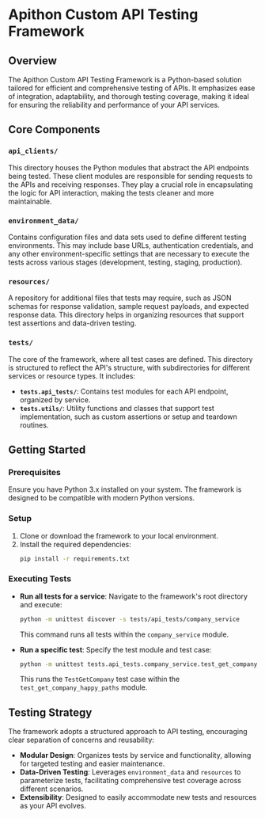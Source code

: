 # Apithon Custom API Testing Framework

## Overview

The Apithon Custom API Testing Framework is a Python-based solution tailored for efficient and comprehensive testing of APIs. It emphasizes ease of integration, adaptability, and thorough testing coverage, making it ideal for ensuring the reliability and performance of your API services.

## Core Components

### `api_clients/`

This directory houses the Python modules that abstract the API endpoints being tested. These client modules are responsible for sending requests to the APIs and receiving responses. They play a crucial role in encapsulating the logic for API interaction, making the tests cleaner and more maintainable.

### `environment_data/`

Contains configuration files and data sets used to define different testing environments. This may include base URLs, authentication credentials, and any other environment-specific settings that are necessary to execute the tests across various stages (development, testing, staging, production).

### `resources/`

A repository for additional files that tests may require, such as JSON schemas for response validation, sample request payloads, and expected response data. This directory helps in organizing resources that support test assertions and data-driven testing.

### `tests/`

The core of the framework, where all test cases are defined. This directory is structured to reflect the API's structure, with subdirectories for different services or resource types. It includes:

- **`tests.api_tests/`**: Contains test modules for each API endpoint, organized by service.
- **`tests.utils/`**: Utility functions and classes that support test implementation, such as custom assertions or setup and teardown routines.

## Getting Started

### Prerequisites

Ensure you have Python 3.x installed on your system. The framework is designed to be compatible with modern Python versions.

### Setup

1. Clone or download the framework to your local environment.
2. Install the required dependencies:
   ```bash
   pip install -r requirements.txt
   ```

### Executing Tests

- **Run all tests for a service**:
  Navigate to the framework's root directory and execute:
  ```bash
  python -m unittest discover -s tests/api_tests/company_service
  ```
  This command runs all tests within the `company_service` module.

- **Run a specific test**:
  Specify the test module and test case:
  ```bash
  python -m unittest tests.api_tests.company_service.test_get_company_happy_paths.TestGetCompany
  ```
  This runs the `TestGetCompany` test case within the `test_get_company_happy_paths` module.

## Testing Strategy

The framework adopts a structured approach to API testing, encouraging clear separation of concerns and reusability:

- **Modular Design**: Organizes tests by service and functionality, allowing for targeted testing and easier maintenance.
- **Data-Driven Testing**: Leverages `environment_data` and `resources` to parameterize tests, facilitating comprehensive test coverage across different scenarios.
- **Extensibility**: Designed to easily accommodate new tests and resources as your API evolves.
